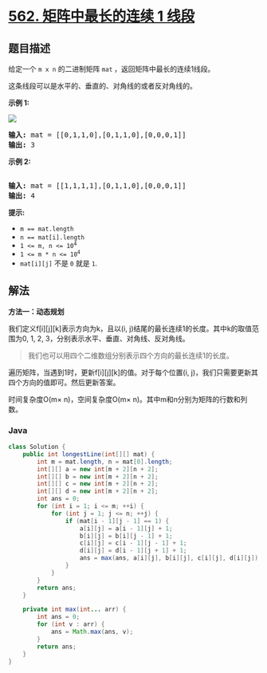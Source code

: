 # [562. 矩阵中最长的连续 1 线段](https://leetcode.cn/problems/longest-line-of-consecutive-one-in-matrix)

## 题目描述

<p>给定一个&nbsp;<code>m x n</code>&nbsp;的二进制矩阵 <code>mat</code><b>&nbsp;</b>，返回矩阵中最长的连续1线段。</p>

<p>这条线段可以是水平的、垂直的、对角线的或者反对角线的。</p>

<p><strong>示例 1:</strong></p>

<p><img src="https://gcore.jsdelivr.net/gh/doocs/leetcode@main/solution/0500-0599/0562.Longest%20Line%20of%20Consecutive%20One%20in%20Matrix/images/long1-grid.jpg" /></p>

<pre>
<strong>输入:</strong>&nbsp;mat = [[0,1,1,0],[0,1,1,0],[0,0,0,1]]
<strong>输出:</strong> 3
</pre>

<p><strong>示例 2:</strong></p>

<p><img alt="" src="https://gcore.jsdelivr.net/gh/doocs/leetcode@main/solution/0500-0599/0562.Longest%20Line%20of%20Consecutive%20One%20in%20Matrix/images/long2-grid.jpg" /></p>

<pre>
<strong>输入:</strong> mat = [[1,1,1,1],[0,1,1,0],[0,0,0,1]]
<strong>输出:</strong> 4
</pre>

<p><strong>提示:</strong></p>

<ul>
	<li><code>m == mat.length</code></li>
	<li><code>n == mat[i].length</code></li>
	<li><code>1 &lt;= m, n &lt;= 10<sup>4</sup></code></li>
	<li><code>1 &lt;= m * n &lt;= 10<sup>4</sup></code></li>
	<li><code>mat[i][j]</code>&nbsp;不是&nbsp;<code>0</code>&nbsp;就是&nbsp;<code>1</code>.</li>
</ul>

## 解法

**方法一：动态规划**

我们定义f[i][j][k]表示方向为k，且以(i, j)结尾的最长连续1的长度。其中k的取值范围为0, 1, 2, 3，分别表示水平、垂直、对角线、反对角线。

> 我们也可以用四个二维数组分别表示四个方向的最长连续1的长度。

遍历矩阵，当遇到1时，更新f[i][j][k]的值。对于每个位置(i, j)，我们只需要更新其四个方向的值即可。然后更新答案。

时间复杂度O(m× n)，空间复杂度O(m× n)。其中m和n分别为矩阵的行数和列数。

### **Java**

```java
class Solution {
    public int longestLine(int[][] mat) {
        int m = mat.length, n = mat[0].length;
        int[][] a = new int[m + 2][n + 2];
        int[][] b = new int[m + 2][n + 2];
        int[][] c = new int[m + 2][n + 2];
        int[][] d = new int[m + 2][n + 2];
        int ans = 0;
        for (int i = 1; i <= m; ++i) {
            for (int j = 1; j <= n; ++j) {
                if (mat[i - 1][j - 1] == 1) {
                    a[i][j] = a[i - 1][j] + 1;
                    b[i][j] = b[i][j - 1] + 1;
                    c[i][j] = c[i - 1][j - 1] + 1;
                    d[i][j] = d[i - 1][j + 1] + 1;
                    ans = max(ans, a[i][j], b[i][j], c[i][j], d[i][j]);
                }
            }
        }
        return ans;
    }

    private int max(int... arr) {
        int ans = 0;
        for (int v : arr) {
            ans = Math.max(ans, v);
        }
        return ans;
    }
}
```
